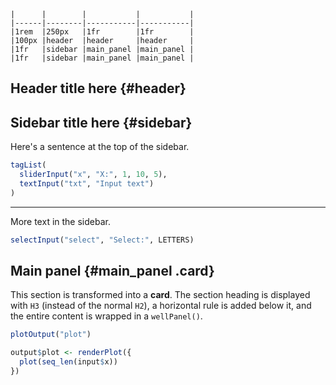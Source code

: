 ``` {.layout .grid}
|      |        |           |           |
|------|--------|-----------|-----------|
|1rem  |250px   |1fr        |1fr        |
|100px |header  |header     |header     |
|1fr   |sidebar |main_panel |main_panel |
|1fr   |sidebar |main_panel |main_panel |
```


## Header title here {#header}


## Sidebar title here {#sidebar}

Here's a sentence at the top of the sidebar.

``` {.r .ui}
tagList(
  sliderInput("x", "X:", 1, 10, 5),
  textInput("txt", "Input text")
)
```

------------------------------------------------------------------------

More text in the sidebar.

``` {.r .ui}
selectInput("select", "Select:", LETTERS)
```

## Main panel {#main_panel .card}

This section is transformed into a **card**. The section heading is displayed with `H3` (instead of the normal `H2`), a horizontal rule is added below it, and the entire content is wrapped in a `wellPanel()`.

``` {.r .ui}
plotOutput("plot")
```

``` {.r .server}
output$plot <- renderPlot({
  plot(seq_len(input$x))
})
```
